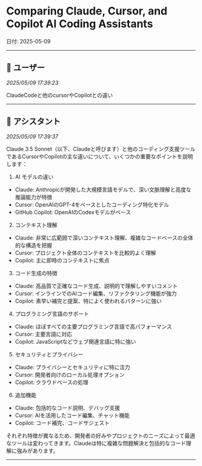 # Comparing Claude, Cursor, and Copilot AI Coding Assistants

日付: 2025-05-09

---

## 👤 ユーザー
*2025/05/09 17:39:23*

ClaudeCodeと他のcursorやCopilotとの違い

---

## 🤖 アシスタント
*2025/05/09 17:39:37*

Claude 3.5 Sonnet（以下、Claudeと呼びます）と他のコーディング支援ツールであるCursorやCopilotの主な違いについて、いくつかの重要なポイントを説明します：

1. AI モデルの違い
- Claude: Anthropicが開発した大規模言語モデルで、深い文脈理解と高度な推論能力が特徴
- Cursor: OpenAIのGPT-4をベースとしたコーディング特化モデル
- GitHub Copilot: OpenAIのCodexモデルがベース

2. コンテキスト理解
- Claude: 非常に広範囲で深いコンテキスト理解、複雑なコードベースの全体的な構造を把握
- Cursor: プロジェクト全体のコンテキストを比較的よく理解
- Copilot: 主に即時のコンテキストに焦点

3. コード生成の特徴
- Claude: 高品質で正確なコード生成、説明的で理解しやすいコメント
- Cursor: インラインでのAIコード編集、リファクタリング機能が強力
- Copilot: 素早い補完と提案、特によく使われるパターンに強い

4. プログラミング言語のサポート
- Claude: ほぼすべての主要プログラミング言語で高パフォーマンス
- Cursor: 主要言語に対応
- Copilot: JavaScriptなどウェブ関連言語に特に強い

5. セキュリティとプライバシー
- Claude: プライバシーとセキュリティに特に注力
- Cursor: 開発者向けのローカル処理オプション
- Copilot: クラウドベースの処理

6. 追加機能
- Claude: 包括的なコード説明、デバッグ支援
- Cursor: AIを活用したコード編集、チャット機能
- Copilot: コード補完、コードサジェスト

それぞれ特徴が異なるため、開発者の好みやプロジェクトのニーズによって最適なツールは変わってきます。Claudeは特に複雑な問題解決と包括的なコード理解に強みがあります。

---
